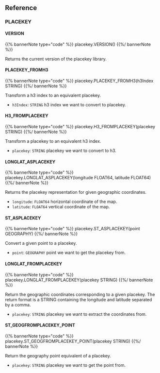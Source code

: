 ## Reference

### PLACEKEY

#### VERSION

{{% bannerNote type="code" %}}
placekey.VERSION()
{{%/ bannerNote %}}

Returns the current version of the placekey library.

#### PLACEKEY_FROMH3

{{% bannerNote type="code" %}}
placekey.PLACEKEY_FROMH3(h3Index STRING)
{{%/ bannerNote %}}

Transform a h3 index to an equivalent placekey.

* `h3Index`: `STRING` h3 index we want to convert to placekey.

#### H3_FROMPLACEKEY

{{% bannerNote type="code" %}}
placekey.H3_FROMPLACEKEY(placekey STRING)
{{%/ bannerNote %}}

Transform a placekey to an equivalent h3 index.

* `placekey`: `STRING` placekey we want to convert to h3.

#### LONGLAT_ASPLACEKEY

{{% bannerNote type="code" %}}
placekey.LONGLAT_ASPLACEKEY(longitude FLOAT64, latitude FLOAT64)
{{%/ bannerNote %}}

Returns the placekey representation for given geographic coordinates.

* `longitude`: `FLOAT64` horizontal coordinate of the map.
* `latitude`: `FLOAT64` vertical coordinate of the map.

#### ST_ASPLACEKEY

{{% bannerNote type="code" %}}
placekey.ST_ASPLACEKEY(point GEOGRAPHY)
{{%/ bannerNote %}}

Convert a given point to a placekey.

* `point`: `GEOGRAPHY`  point we want to get the placekey from.

#### LONGLAT_FROMPLACEKEY

{{% bannerNote type="code" %}}
placekey.LONGLAT_FROMPLACEKEY(placekey STRING)
{{%/ bannerNote %}}

Return the geographic coordinates corresponding to a given placekey. The return format is a STRING containing the longitude and latitude separated by a comma.

* `placekey`: `STRING` placekey we want to extract the coordinates from.

#### ST_GEOGFROMPLACEKEY_POINT

{{% bannerNote type="code" %}}
placekey.ST_GEOGFROMPLACEKEY_POINT(placekey STRING)
{{%/ bannerNote %}}

Return the geography point equivalent of a placekey.

* `placekey`: `STRING` placekey we want to get the point from.